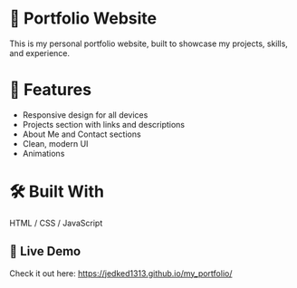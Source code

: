 # 💼 Portfolio Website
This is my personal portfolio website, built to showcase my projects, skills, and experience.

# 🚀 Features
- Responsive design for all devices
- Projects section with links and descriptions
- About Me and Contact sections
- Clean, modern UI
- Animations

# 🛠️ Built With
HTML / CSS / JavaScript

## 📍 Live Demo
Check it out here: https://jedked1313.github.io/my_portfolio/
